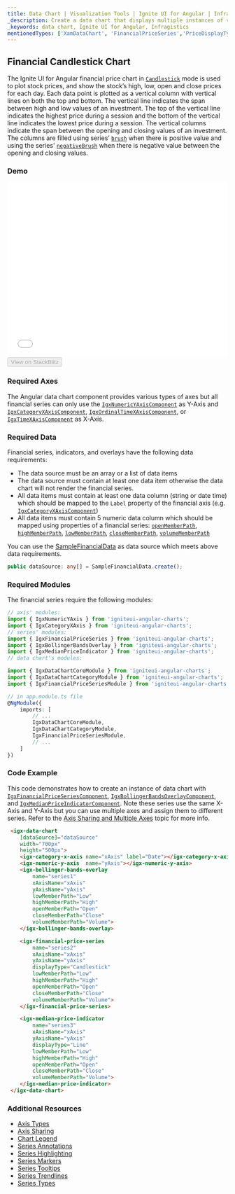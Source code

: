 ```yaml
---
title: Data Chart | Visualization Tools | Ignite UI for Angular | Infragistics | Financial
_description: Create a data chart that displays multiple instances of visual elements in the same plot area in order to create composite chart views.
_keywords: data chart, Ignite UI for Angular, Infragistics
mentionedTypes: ['XamDataChart', 'FinancialPriceSeries','PriceDisplayType']
---
```


## Financial Candlestick Chart

The Ignite UI for Angular financial price chart in [`Candlestick`]({environment:dvApiBaseUrl}/products/ignite-ui-angular/api/docs/typescript/latest/enums/pricedisplaytype.html#candlestick) mode is used to plot stock prices, and show the stock’s high, low, open and close prices for each day. Each data point is plotted as a vertical column with vertical lines on both the top and bottom. The vertical line indicates the span between high and low values of an investment. The top of the vertical line indicates the highest price during a session and the bottom of the vertical line indicates the lowest price during a session. The vertical columns indicate the span between the opening and closing values of an investment. The columns are filled using series’ [`brush`]({environment:dvApiBaseUrl}/products/ignite-ui-angular/api/docs/typescript/latest/classes/igxseriescomponent.html#brush) when there is positive value and using the series' [`negativeBrush`]({environment:dvApiBaseUrl}/products/ignite-ui-angular/api/docs/typescript/latest/classes/igxfinancialseriescomponent.html#negativebrush) when there is negative value between the opening and closing values.

### Demo

<div class="sample-container loading" style="height: 400px">
    <iframe id="data-chart-type-financial-candlestick-series-iframe" src='{environment:dvDemosBaseUrl}/charts/data-chart-type-financial-candlestick-series' width="100%" height="100%" seamless frameBorder="0" onload="onXPlatSampleIframeContentLoaded(this);"></iframe>
</div>
<div>
    <button data-localize="stackblitz" disabled class="stackblitz-btn" data-iframe-id="data-chart-type-financial-candlestick-series-iframe" data-demos-base-url="{environment:dvDemosBaseUrl}">View on StackBlitz
    </button>
</div>

<div class="divider--half"></div>

### Required Axes

The Angular data chart component provides various types of axes but all financial series can only use the [`IgxNumericYAxisComponent`]({environment:dvApiBaseUrl}/products/ignite-ui-angular/api/docs/typescript/latest/classes/igxnumericyaxiscomponent.html) as Y-Axis and [`IgxCategoryXAxisComponent`]({environment:dvApiBaseUrl}/products/ignite-ui-angular/api/docs/typescript/latest/classes/igxcategoryxaxiscomponent.html), [`IgxOrdinalTimeXAxisComponent`]({environment:dvApiBaseUrl}/products/ignite-ui-angular/api/docs/typescript/latest/classes/igxordinaltimexaxiscomponent.html), or [`IgxTimeXAxisComponent`]({environment:dvApiBaseUrl}/products/ignite-ui-angular/api/docs/typescript/latest/classes/igxtimexaxiscomponent.html) as X-Axis.

### Required Data

Financial series, indicators, and overlays have the following data requirements:

-   The data source must be an array or a list of data items
-   The data source must contain at least one data item otherwise the data chart will not render the financial series.
-   All data items must contain at least one data column (string or date time) which should be mapped to the `Label` property of the financial axis (e.g. [`IgxCategoryXAxisComponent`]({environment:dvApiBaseUrl}/products/ignite-ui-angular/api/docs/typescript/latest/classes/igxcategoryxaxiscomponent.html))
-   All data items must contain 5 numeric data column which should be mapped using properties of a financial series: [`openMemberPath`]({environment:dvApiBaseUrl}/products/ignite-ui-angular/api/docs/typescript/latest/classes/igxfinancialseriescomponent.html#openmemberpath), [`highMemberPath`]({environment:dvApiBaseUrl}/products/ignite-ui-angular/api/docs/typescript/latest/classes/igxfinancialseriescomponent.html#highmemberpath), [`lowMemberPath`]({environment:dvApiBaseUrl}/products/ignite-ui-angular/api/docs/typescript/latest/classes/igxfinancialseriescomponent.html#lowmemberpath), [`closeMemberPath`]({environment:dvApiBaseUrl}/products/ignite-ui-angular/api/docs/typescript/latest/classes/igxfinancialseriescomponent.html#closememberpath), [`volumeMemberPath`]({environment:dvApiBaseUrl}/products/ignite-ui-angular/api/docs/typescript/latest/classes/igxfinancialseriescomponent.html#volumememberpath)

You can use the [SampleFinancialData](data-chart-data-sources-financial.md) as data source which meets above data requirements.

```ts
public dataSource: any[] = SampleFinancialData.create();
```

### Required Modules

The financial series require the following modules:

```ts
// axis' modules:
import { IgxNumericYAxis } from 'igniteui-angular-charts';
import { IgxCategoryXAxis } from 'igniteui-angular-charts';
// series' modules:
import { IgxFinancialPriceSeries } from 'igniteui-angular-charts';
import { IgxBollingerBandsOverlay } from 'igniteui-angular-charts';
import { IgxMedianPriceIndicator } from 'igniteui-angular-charts';
// data chart's modules:

import { IgxDataChartCoreModule } from 'igniteui-angular-charts';
import { IgxDataChartCategoryModule } from 'igniteui-angular-charts';
import { IgxFinancialPriceSeriesModule } from 'igniteui-angular-charts';

// in app.module.ts file
@NgModule({
    imports: [
        // ...
        IgxDataChartCoreModule,
        IgxDataChartCategoryModule,
        IgxFinancialPriceSeriesModule,
        // ...
    ]
})
```

### Code Example

This code demonstrates how to create an instance of data chart with [`IgxFinancialPriceSeriesComponent`]({environment:dvApiBaseUrl}/products/ignite-ui-angular/api/docs/typescript/latest/classes/igxfinancialpriceseriescomponent.html), [`IgxBollingerBandsOverlayComponent`]({environment:dvApiBaseUrl}/products/ignite-ui-angular/api/docs/typescript/latest/classes/igxbollingerbandsoverlaycomponent.html), and [`IgxMedianPriceIndicatorComponent`]({environment:dvApiBaseUrl}/products/ignite-ui-angular/api/docs/typescript/latest/classes/igxmedianpriceindicatorcomponent.html). Note these series use the same X-Axis and Y-Axis but you can use multiple axes and assign them to different series. Refer to the [Axis Sharing and Multiple Axes](data-chart-axis-sharing.md) topic for more info.

```html
 <igx-data-chart
    [dataSource]="dataSource"
    width="700px"
    height="500px">
    <igx-category-x-axis name="xAxis" label="Date"></igx-category-x-axis>
    <igx-numeric-y-axis  name="yAxis"></igx-numeric-y-axis>
    <igx-bollinger-bands-overlay
        name="series1"
        xAxisName="xAxis"
        yAxisName="yAxis"
        lowMemberPath="Low"
        highMemberPath="High"
        openMemberPath="Open"
        closeMemberPath="Close"
        volumeMemberPath="Volume">
    </igx-bollinger-bands-overlay>

    <igx-financial-price-series
        name="series2"
        xAxisName="xAxis"
        yAxisName="yAxis"
        displayType="Candlestick"
        lowMemberPath="Low"
        highMemberPath="High"
        openMemberPath="Open"
        closeMemberPath="Close"
        volumeMemberPath="Volume">
    </igx-financial-price-series>

    <igx-median-price-indicator
        name="series3"
        xAxisName="xAxis"
        yAxisName="yAxis"
        displayType="Line"
        lowMemberPath="Low"
        highMemberPath="High"
        openMemberPath="Open"
        closeMemberPath="Close"
        volumeMemberPath="Volume">
    </igx-median-price-indicator>
 </igx-data-chart>
```

### Additional Resources

-   [Axis Types](data-chart-axis-types.md)
-   [Axis Sharing](data-chart-axis-sharing.md)
-   [Chart Legend](data-chart-legends.md)
-   [Series Annotations](data-chart-series-annotations.md)
-   [Series Highlighting](data-chart-series-highlighting.md)
-   [Series Markers](data-chart-series-markers.md)
-   [Series Tooltips](data-chart-series-tooltips.md)
-   [Series Trendlines](data-chart-series-trendlines.md)
-   [Series Types](data-chart-series-types.md)
